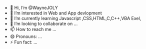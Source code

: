 - 👋 Hi, I’m @WayneJOLY
- 👀 I’m interested in Web and App devlopment
- 🌱 I’m currently learning Javascript ,CSS,HTML,C,C++,VBA Exel,
- 💞️ I’m looking to collaborate on ...
- 📫 How to reach me ...
- 😄 Pronouns: ...
- ⚡ Fun fact: ...

<!---
WayneJOLY/WayneJOLY is a ✨ special ✨ repository because its `README.md` (this file) appears on your GitHub profile.
You can click the Preview link to take a look at your changes.
--->
